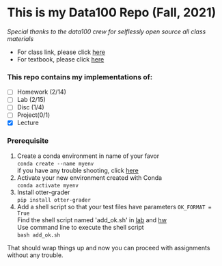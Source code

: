 # This is my Data100 Repo (Fall, 2021)

*Special thanks to the data100 crew for selflessly open source all class materials*

* For class link, please click [here](https://ds100.org/fa21/)
* For textbook, please click [here](https://www.textbook.ds100.org/)

### This repo contains my implementations of:
- [ ] Homework (2/14)
- [ ] Lab (2/15)
- [ ] Disc (1/4)
- [ ] Project(0/1)
- [x] Lecture

### Prerequisite
1. Create a conda environment in name of your favor\
`conda create --name myenv`\
if you have any trouble shooting, click [here](https://conda.io/projects/conda/en/latest/user-guide/tasks/manage-environments.html#creating-an-environment-with-commands)
2. Activate your new environment created with Conda\
`conda activate myenv`
3. Install otter-grader\
`pip install otter-grader`
4. Add a shell script so that your test files have parameters `OK_FORMAT = True`\
Find the shell script named 'add_ok.sh' in [lab](https://github.com/baichuanzhou/data100/tree/master/lab) and [hw](https://github.com/baichuanzhou/data100/tree/master/hw)\
Use command line to execute the shell script\
`bash add_ok.sh`

That should wrap things up and now you can proceed with assignments without any trouble.


